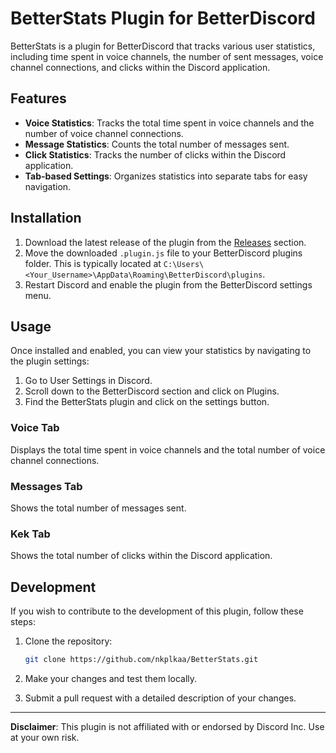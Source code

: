 # BetterStats Plugin for BetterDiscord

BetterStats is a plugin for BetterDiscord that tracks various user statistics, including time spent in voice channels, the number of sent messages, voice channel connections, and clicks within the Discord application.

## Features

- **Voice Statistics**: Tracks the total time spent in voice channels and the number of voice channel connections.
- **Message Statistics**: Counts the total number of messages sent.
- **Click Statistics**: Tracks the number of clicks within the Discord application.
- **Tab-based Settings**: Organizes statistics into separate tabs for easy navigation.

## Installation

1. Download the latest release of the plugin from the [Releases](https://github.com/nkplkaa/BetterStats/releases) section.
2. Move the downloaded `.plugin.js` file to your BetterDiscord plugins folder. This is typically located at `C:\Users\<Your_Username>\AppData\Roaming\BetterDiscord\plugins`.
3. Restart Discord and enable the plugin from the BetterDiscord settings menu.

## Usage

Once installed and enabled, you can view your statistics by navigating to the plugin settings:
1. Go to User Settings in Discord.
2. Scroll down to the BetterDiscord section and click on Plugins.
3. Find the BetterStats plugin and click on the settings button.

### Voice Tab
Displays the total time spent in voice channels and the total number of voice channel connections.

### Messages Tab
Shows the total number of messages sent.

### Kek Tab
Shows the total number of clicks within the Discord application.

## Development

If you wish to contribute to the development of this plugin, follow these steps:

1. Clone the repository:
    ```bash
    git clone https://github.com/nkplkaa/BetterStats.git
    ```

2. Make your changes and test them locally.

3. Submit a pull request with a detailed description of your changes.
---

**Disclaimer**: This plugin is not affiliated with or endorsed by Discord Inc. Use at your own risk.
